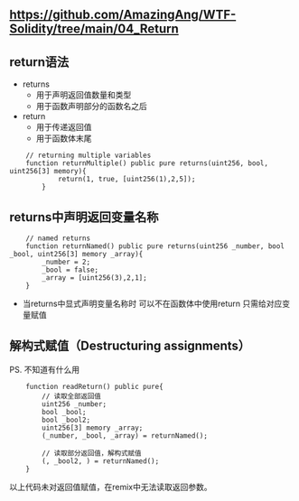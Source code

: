 https://github.com/AmazingAng/WTF-Solidity/tree/main/04_Return
---
## return语法
 - returns
    - 用于声明返回值数量和类型
    - 用于函数声明部分的函数名之后
 - return
    - 用于传递返回值
    - 用于函数体末尾
```solidity
    // returning multiple variables
    function returnMultiple() public pure returns(uint256, bool, uint256[3] memory){
            return(1, true, [uint256(1),2,5]);
        }
```
## returns中声明返回变量名称
```solidity
    // named returns
    function returnNamed() public pure returns(uint256 _number, bool _bool, uint256[3] memory _array){
        _number = 2;
        _bool = false; 
        _array = [uint256(3),2,1];
    }
```
 - 当returns中显式声明变量名称时 可以不在函数体中使用return 只需给对应变量赋值
## 解构式赋值（Destructuring assignments）
PS. 不知道有什么用
```solidity
    function readReturn() public pure{
        // 读取全部返回值
        uint256 _number;
        bool _bool;
        bool _bool2;
        uint256[3] memory _array;
        (_number, _bool, _array) = returnNamed();
        
        // 读取部分返回值，解构式赋值
        (, _bool2, ) = returnNamed();
    }
```
以上代码未对返回值赋值，在remix中无法读取返回参数。

